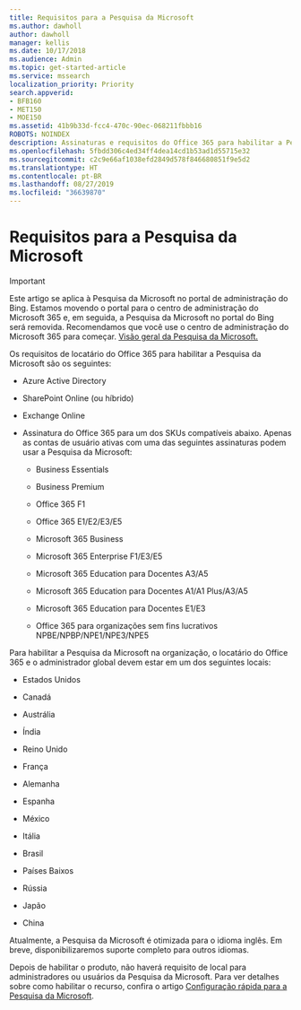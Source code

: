 ```yaml
---
title: Requisitos para a Pesquisa da Microsoft
ms.author: dawholl
author: dawholl
manager: kellis
ms.date: 10/17/2018
ms.audience: Admin
ms.topic: get-started-article
ms.service: mssearch
localization_priority: Priority
search.appverid:
- BFB160
- MET150
- MOE150
ms.assetid: 41b9b33d-fcc4-470c-90ec-068211fbbb16
ROBOTS: NOINDEX
description: Assinaturas e requisitos do Office 365 para habilitar a Pesquisa da Microsoft
ms.openlocfilehash: 5fbdd306c4ed34ff4dea14cd1b53ad1d55715e32
ms.sourcegitcommit: c2c9e66af1038efd2849d578f846680851f9e5d2
ms.translationtype: HT
ms.contentlocale: pt-BR
ms.lasthandoff: 08/27/2019
ms.locfileid: "36639870"
---
```

# <a name="requirements-for-microsoft-search"></a>Requisitos para a Pesquisa da Microsoft

> [!IMPORTANT]
> Este artigo se aplica à Pesquisa da Microsoft no portal de administração do Bing. Estamos movendo o portal para o centro de administração do Microsoft 365 e, em seguida, a Pesquisa da Microsoft no portal do Bing será removida. Recomendamos que você use o centro de administração do Microsoft 365 para começar. [Visão geral da Pesquisa da Microsoft.](overview-microsoft-search.md)

Os requisitos de locatário do Office 365 para habilitar a Pesquisa da Microsoft são os seguintes: 
  
- Azure Active Directory
    
- SharePoint Online (ou híbrido)
    
- Exchange Online
    
- Assinatura do Office 365 para um dos SKUs compatíveis abaixo. Apenas as contas de usuário ativas com uma das seguintes assinaturas podem usar a Pesquisa da Microsoft:
    
  - Business Essentials
    
  - Business Premium
    
  - Office 365 F1
    
  - Office 365 E1/E2/E3/E5
    
  - Microsoft 365 Business
    
  - Microsoft 365 Enterprise F1/E3/E5
    
  - Microsoft 365 Education para Docentes A3/A5
    
  - Microsoft 365 Education para Docentes A1/A1 Plus/A3/A5
    
  - Microsoft 365 Education para Docentes E1/E3
    
  - Office 365 para organizações sem fins lucrativos NPBE/NPBP/NPE1/NPE3/NPE5
    
Para habilitar a Pesquisa da Microsoft na organização, o locatário do Office 365 e o administrador global devem estar em um dos seguintes locais:
  
- Estados Unidos
    
- Canadá
    
- Austrália
    
- Índia
    
- Reino Unido
    
- França
    
- Alemanha
  
- Espanha
    
- México
    
- Itália
    
- Brasil
    
- Países Baixos
    
- Rússia
    
- Japão

- China
 
Atualmente, a Pesquisa da Microsoft é otimizada para o idioma inglês. Em breve, disponibilizaremos suporte completo para outros idiomas.

Depois de habilitar o produto, não haverá requisito de local para administradores ou usuários da Pesquisa da Microsoft. Para ver detalhes sobre como habilitar o recurso, confira o artigo [Configuração rápida para a Pesquisa da Microsoft](quick-set-up.md). 

  

